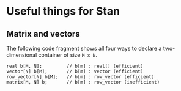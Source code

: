 # Useful things for Stan

## Matrix and vectors

The following code fragment shows all four ways to declare a two-dimensional
container of size `M x N`.
```
real b[M, N];         // b[m] : real[] (efficient)
vector[N] b[M];       // b[m] : vector (efficient)
row_vector[N] b[M];   // b[m] : row_vector (efficient)
matrix[M, N] b;       // b[m] : row_vector (inefficient)
```
